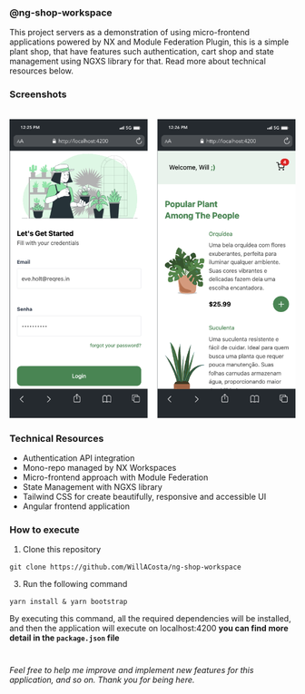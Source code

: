 ### @ng-shop-workspace

This project servers as a demonstration of using micro-frontend applications powered by NX and Module Federation Plugin, this is a simple plant shop, that have features such
authentication, cart shop and state management using NGXS library for that. Read more about technical resources below.

### Screenshots

<br/>
   <img src="docs/images/screenshot.png" />
<br/>

### Technical Resources

- Authentication API integration
- Mono-repo managed by NX Workspaces
- Micro-frontend approach with Module Federation
- State Management with NGXS library
- Tailwind CSS for create beautifully, responsive and accessible UI
- Angular frontend application

### How to execute

1. Clone this repository

```shell
git clone https://github.com/WillACosta/ng-shop-workspace
```

3. Run the following command

```shell
yarn install & yarn bootstrap
```

By executing this command, all the required dependencies will be installed, and then the application will execute on localhost:4200
**you can find more detail in the `package.json` file**

#

_Feel free to help me improve and implement new features for this application, and so on. Thank you for being here._
